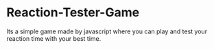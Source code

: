 # Reaction-Tester-Game
Its a simple game made by javascript where you can play and test your reaction time with your best time.
